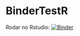 # BinderTestR

Rodar no Rstudio: [![Binder](http://mybinder.org/badge.svg)](http://beta.mybinder.org/v2/gh/LuizHNLorena/BinderTestR/master?urlpath=rstudio)
